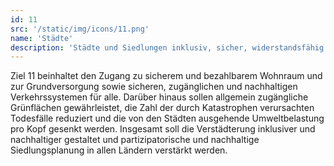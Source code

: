 ```yaml
---
id: 11
src: '/static/img/icons/11.png'
name: 'Städte'
description: 'Städte und Siedlungen inklusiv, sicher, widerstandsfähig und nachhaltig gestalten'
---
```

Ziel 11 beinhaltet den Zugang zu sicherem und bezahlbarem Wohnraum und zur Grundversorgung sowie sicheren, zugänglichen und nachhaltigen Verkehrssystemen für alle. Darüber hinaus sollen allgemein zugängliche Grünflächen gewährleistet, die Zahl der durch Katastrophen verursachten Todesfälle reduziert und die von den Städten ausgehende Umweltbelastung pro Kopf gesenkt werden. Insgesamt soll die Verstädterung inklusiver und nachhaltiger gestaltet und partizipatorische und nachhaltige Siedlungsplanung in allen Ländern verstärkt werden.
